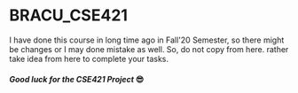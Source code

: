 # BRACU_CSE421

I have done this course in long time ago in Fall'20 Semester, so there might be changes or I may done mistake as well.
So, do not copy from here. rather take idea from here to complete your tasks.
#### _Good luck for the CSE421 Project_  😎 